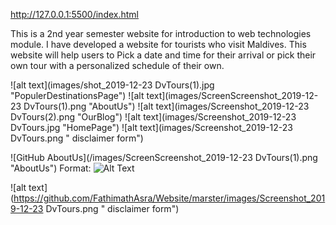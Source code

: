http://127.0.0.1:5500/index.html

This is a 2nd year semester website for introduction to web technologies module. I have developed a website for tourists who visit Maldives. This website will help users to Pick a date and time for their arrival or pick their own tour with a personalized schedule of their own.

![alt text](images/shot_2019-12-23 DvTours(1).jpg "PopulerDestinationsPage")
![alt text](images/ScreenScreenshot_2019-12-23 DvTours(1).png "AboutUs")
![alt text](images/Screenshot_2019-12-23 DvTours(2).png "OurBlog")
![alt text](images/Screenshot_2019-12-23 DvTours.jpg "HomePage")
![alt text](images/Screenshot_2019-12-23 DvTours.png " disclaimer form")

![GitHub AboutUs](/images/ScreenScreenshot_2019-12-23 DvTours(1).png "AboutUs")
Format: ![Alt Text](url)


![alt text](https://github.com/FathimathAsra/Website/marster/images/Screenshot_2019-12-23 DvTours.png " disclaimer form")
